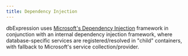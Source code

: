 ```yaml
---
title: Dependency Injection
---
```


dbExpression uses [Microsoft's Dependency Injection](https://docs.microsoft.com/en-us/dotnet/core/extensions/dependency-injection) framework in conjunction with an internal dependency injection framework, where database-specific services are registered/resolved in "child" containers, with fallback to Microsoft's service collection/provider.



